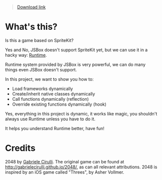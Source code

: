 > [Download link](https://xteko.com/redir?url=https://github.com/cyanzhong/xTeko/raw/master/extension-scripts/%242048.box)

# What's this?

Is this a game based on SpriteKit?

Yes and No, JSBox doesn't support SpriteKit yet, but we can use it in a hacky way: [Runtime](https://docs.xteko.com/#/en/runtime/intro).

Runtime system provided by JSBox is very powerful, we can do many things even JSBox doesn't support.

In this project, we want to show you how to:

- Load frameworks dynamically
- Create/inherit native classes dynamically
- Call functions dynamically (reflection)
- Override existing functions dynamically (hook)

Yes, everything in this project is dynamic, it works like magic, you shouldn't always use Runtime unless you have to do it.

It helps you understand Runtime better, have fun!

# Credits

2048 by [Gabriele Cirulli](http://gabrielecirulli.com/). The original game can be found at http://gabrielecirulli.github.io/2048/, as can all relevant attributions. 2048 is inspired by an iOS game called "Threes", by Asher Vollmer.